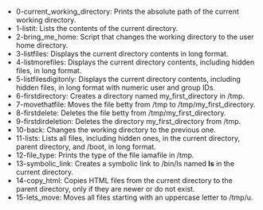 - 0-current_working_directory: Prints the absolute path of the current working directory.
- 1-listit: Lists the contents of the current directory.
- 2-bring_me_home: Script that changes the working directory to the user home directory.
- 3-listfiles: Displays the current directory contents in long format.
- 4-listmorefiles: Displays the current directory contents, including hidden files, in long format.
- 5-listfilesdigitonly: Displays the current directory contents, including hidden files, in long format with numeric user and group IDs.
- 6-firstdirectory: Creates a directory named my_first_directory in /tmp.
- 7-movethatfile: Moves the file betty from /tmp to /tmp/my_first_directory.
- 8-firstdelete: Deletes the file betty from /tmp/my_first_directory.
- 9-firstdirdeletion: Deletes the directory my_first_directory from /tmp.
- 10-back: Changes the working directory to the previous one.
- 11-lists: Lists all files, including hidden ones, in the current directory, parent directory, and /boot, in long format.
- 12-file_type: Prints the type of the file iamafile in /tmp.
- 13-symbolic_link: Creates a symbolic link to /bin/ls named __ls__ in the current directory.
- 14-copy_html: Copies HTML files from the current directory to the parent directory, only if they are newer or do not exist.
- 15-lets_move: Moves all files starting with an uppercase letter to /tmp/u.
